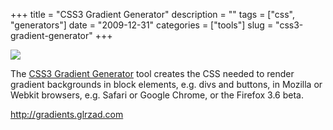 +++
title = "CSS3 Gradient Generator"
description = ""
tags = ["css", "generators"]
date = "2009-12-31"
categories = ["tools"]
slug = "css3-gradient-generator"
+++


<div class="tool-screenshot mb1"><a href="http://gradients.glrzad.com/"><img id="bluga-thumbnail-2841" class="bluga-thumbnail custom" src="//media.konigi.com/bluga/
wt52333d2ea054c_custom.jpg"/></a></div><p>The <a href="http://gradients.glrzad.com/">CSS3 Gradient Generator</a> tool creates the CSS needed to render gradient backgrounds in block elements, e.g. divs and buttons, in Mozilla or Webkit browsers, e.g. Safari or Google Chrome, or the Firefox 3.6 beta.</p>

  
<p><a href="http://gradients.glrzad.com/">http://gradients.glrzad.com</a></p>
      
